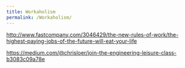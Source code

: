 ```yaml
---
title: Workaholism
permalink: /Workaholism/
---
```


<http://www.fastcompany.com/3046429/the-new-rules-of-work/the-highest-paying-jobs-of-the-future-will-eat-your-life>

<https://medium.com/@chrisloer/join-the-engineering-leisure-class-b3083c09a78e>